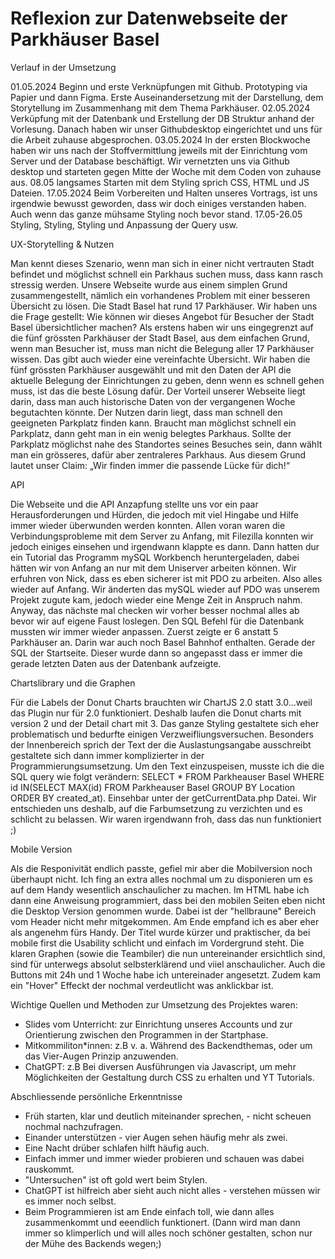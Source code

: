 # Reflexion zur Datenwebseite der Parkhäuser Basel


Verlauf in der Umsetzung 

01.05.2024 Beginn und erste Verknüpfungen mit Github. Prototyping via Papier und dann Figma. Erste Auseinandersetzung mit der Darstellung, dem Storytellung im Zusammenhang mit dem Thema Parkhäuser. 02.05.2024 Verküpfung mit der Datenbank und Erstellung der DB Struktur anhand der Vorlesung. Danach haben wir unser Githubdesktop eingerichtet und uns für die Arbeit zuhause abgesprochen. 03.05.2024 In der ersten Blockwoche haben wir uns nach der Stoffvermittlung jeweils mit der Einrichtung vom Server und der Database beschäftigt. Wir vernetzten uns via Github desktop und starteten gegen Mitte der Woche mit dem Coden von zuhause aus. 08.05 langsames Starten mit dem Styling sprich CSS, HTML und JS Dateien. 17.05.2024 Beim Vorbereiten und Halten unseres Vortrags, ist uns irgendwie bewusst geworden, dass wir doch einiges verstanden haben. Auch wenn das ganze mühsame Styling noch bevor stand.
17.05-26.05 Styling, Styling, Styling und Anpassung der Query usw.


UX-Storytelling & Nutzen 

Man kennt dieses Szenario, wenn man sich in einer nicht vertrauten Stadt befindet und möglichst schnell ein Parkhaus suchen muss, dass kann rasch stressig werden. Unsere Webseite wurde aus einem simplen Grund zusammengestellt, nämlich ein vorhandenes Problem mit einer besseren Übersicht zu lösen. Die Stadt Basel hat rund 17 Parkhäuser. Wir haben uns die Frage gestellt: Wie können wir dieses Angebot für Besucher der Stadt Basel übersichtlicher machen? Als erstens haben wir uns eingegrenzt auf die fünf grössten Parkhäuser der Stadt Basel, aus dem einfachen Grund, wenn man Besucher ist, muss man nicht die Belegung aller 17 Parkhäuser wissen. Das gibt auch wieder eine vereinfachte Übersicht. Wir haben die fünf grössten Parkhäuser ausgewählt und mit den Daten der API die aktuelle Belegung der Einrichtungen zu geben, denn wenn es schnell gehen muss, ist das die beste Lösung dafür. Der Vorteil unserer Webseite liegt darin, dass man auch historische Daten von der vergangenen Woche begutachten könnte. 
Der Nutzen darin liegt, dass man schnell den geeigneten Parkplatz finden kann. Braucht man möglichst schnell ein Parkplatz, dann geht man in ein wenig belegtes Parkhaus. Sollte der Parkplatz möglichst nahe des Standortes seines Besuches sein, dann wählt man ein grösseres, dafür aber zentraleres Parkhaus. Aus diesem Grund lautet unser Claim: „Wir finden immer die passende Lücke für dich!“ 


API

Die Webseite und die API Anzapfung stellte uns vor ein paar Herausforderungen und Hürden, die jedoch mit viel Hingabe und Hilfe immer wieder überwunden werden konnten. Allen voran waren die Verbindungsprobleme mit dem Server zu Anfang, mit Filezilla konnten wir jedoch einiges einsehen und irgendwann klappte es dann. Dann hatten dur ein Tutorial das Programm mySQL Workbench heruntergeladen, dabei hätten wir von Anfang an nur mit dem Uniserver arbeiten können. Wir erfuhren von Nick, dass es eben sicherer ist mit PDO zu arbeiten. Also alles wieder auf Anfang. Wir änderten das mySQL wieder auf PDO was unserem Projekt zugute kam, jedoch wieder eine Menge Zeit in Anspruch nahm. Anyway, das nächste mal checken wir vorher besser nochmal alles ab bevor wir auf eigene Faust loslegen. Den SQL Befehl für die Datenbank mussten wir immer wieder anpassen. Zuerst zeigte er 6 anstatt 5 Parkhäuser an. Darin war auch noch Basel Bahnhof enthalten. Gerade der SQL der Startseite. Dieser wurde dann so angepasst dass er immer die gerade letzten Daten aus der Datenbank aufzeigte.


Chartslibrary und die Graphen

Für die Labels der Donut Charts brauchten wir ChartJS 2.0 statt 3.0...weil das Plugin nur für 2.0 funktioniert. Deshalb laufen die Donut charts mit version 2 und der Detail chart mit 3. Das ganze Styling gestaltete sich eher problematisch und bedurfte einigen Verzweifliungsversuchen. Besonders der Innenbereich sprich der Text der die Auslastungsangabe ausschreibt gestaltete sich dann immer komplizierter in der Programmierungsumsetzung. Um den Text einzuspeisen, musste ich die  die SQL query wie folgt verändern: SELECT *  FROM Parkheauser Basel WHERE id IN(SELECT MAX(id) FROM Parkheauser Basel GROUP BY Location ORDER BY created_at). Einsehbar unter der getCurrentData.php Datei. Wir entschieden uns deshalb, auf die Farbumsetzung zu verzichten und es schlicht zu belassen. Wir waren irgendwann froh, dass das nun funktioniert ;)


Mobile Version

Als die Responivität endlich passte, gefiel mir aber die Mobilversion noch überhaupt nicht. Ich fing an extra alles nochmal um zu disponieren um es auf dem Handy wesentlich anschaulicher zu machen. Im HTML habe ich dann eine Anweisung programmiert, dass bei den mobilen Seiten eben nicht die Desktop Version genommen wurde. Dabei ist der  "hellbraune" Bereich vom Header nicht mehr mitgekommen. Am Ende empfand ich es aber eher als angenehm fürs Handy. Der Titel wurde kürzer und praktischer, da bei mobile first die Usability schlicht und einfach im Vordergrund steht. Die klaren Graphen (sowie die Teambiler) die nun untereinander ersichtlich sind, sind für unterwegs absolut selbsterklärend und viiel anschaulicher. Auch die Buttons mit 24h und 1 Woche habe ich untereinader angesetzt. Zudem kam ein "Hover" Effeckt der nochmal verdeutlicht was anklickbar ist.


Wichtige Quellen und Methoden zur Umsetzung des Projektes waren:
- Slides vom Unterricht: zur Einrichtung unseres Accounts und zur Orientierung zwischen den Programmen in der Startphase.
- Mitkommiliton*innen: z.B v. a. Während des Backendthemas, oder um das Vier-Augen Prinzip anzuwenden.
- ChatGPT: z.B Bei diversen Ausführungen via Javascript, um mehr Möglichkeiten der Gestaltung durch CSS zu erhalten und YT Tutorials.


Abschliessende persönliche Erkenntnisse

- Früh starten, klar und deutlich miteinander sprechen, - nicht scheuen nochmal nachzufragen. 
- Einander unterstützen - vier Augen sehen häufig mehr als zwei. 
- Eine Nacht drüber schlafen hilft häufig auch. 
- Einfach immer und immer wieder probieren und schauen was dabei rauskommt. 
- "Untersuchen" ist oft gold wert beim Stylen. 
- ChatGPT ist hilfreich aber sieht auch nicht alles - verstehen müssen wir es immer noch selbst.
-   Beim Programmieren ist am Ende einfach toll, wie dann alles zusammenkommt und eeendlich funktionert. (Dann wird man dann immer so klimperlich und will alles noch schöner gestalten, schon nur der Mühe des Backends wegen;)